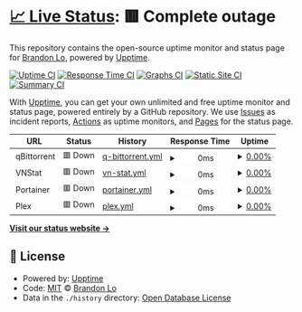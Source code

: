 # [📈 Live Status](https://bklo94.github.io/upptime): <!--live status--> **🟥 Complete outage**

This repository contains the open-source uptime monitor and status page for [Brandon Lo](https://brandonkitlo.com/), powered by [Upptime](https://github.com/upptime/upptime).

[![Uptime CI](https://github.com/bklo94/upptime/workflows/Uptime%20CI/badge.svg)](https://github.com/bklo94/upptime/actions?query=workflow%3A%22Uptime+CI%22)
[![Response Time CI](https://github.com/bklo94/upptime/workflows/Response%20Time%20CI/badge.svg)](https://github.com/bklo94/upptime/actions?query=workflow%3A%22Response+Time+CI%22)
[![Graphs CI](https://github.com/bklo94/upptime/workflows/Graphs%20CI/badge.svg)](https://github.com/bklo94/upptime/actions?query=workflow%3A%22Graphs+CI%22)
[![Static Site CI](https://github.com/bklo94/upptime/workflows/Static%20Site%20CI/badge.svg)](https://github.com/bklo94/upptime/actions?query=workflow%3A%22Static+Site+CI%22)
[![Summary CI](https://github.com/bklo94/upptime/workflows/Summary%20CI/badge.svg)](https://github.com/bklo94/upptime/actions?query=workflow%3A%22Summary+CI%22)

With [Upptime](https://upptime.js.org), you can get your own unlimited and free uptime monitor and status page, powered entirely by a GitHub repository. We use [Issues](https://github.com/bklo94/upptime/issues) as incident reports, [Actions](https://github.com/bklo94/upptime/actions) as uptime monitors, and [Pages](https://bklo94.github.io/upptime) for the status page.

<!--start: status pages-->
<!-- This summary is generated by Upptime (https://github.com/upptime/upptime) -->
<!-- Do not edit this manually, your changes will be overwritten -->
<!-- prettier-ignore -->
| URL | Status | History | Response Time | Uptime |
| --- | ------ | ------- | ------------- | ------ |
| <img alt="" src="https://icons.duckduckgo.com/ip3/null.ico" height="13"> qBittorrent | 🟥 Down | [q-bittorrent.yml](https://github.com/bklo94/upptime/commits/HEAD/history/q-bittorrent.yml) | <details><summary><img alt="Response time graph" src="./graphs/q-bittorrent/response-time-week.png" height="20"> 0ms</summary><br><a href="https://bklo94.github.io/upptime/history/q-bittorrent"><img alt="Response time 418" src="https://img.shields.io/endpoint?url=https%3A%2F%2Fraw.githubusercontent.com%2Fbklo94%2Fupptime%2FHEAD%2Fapi%2Fq-bittorrent%2Fresponse-time.json"></a><br><a href="https://bklo94.github.io/upptime/history/q-bittorrent"><img alt="24-hour response time 0" src="https://img.shields.io/endpoint?url=https%3A%2F%2Fraw.githubusercontent.com%2Fbklo94%2Fupptime%2FHEAD%2Fapi%2Fq-bittorrent%2Fresponse-time-day.json"></a><br><a href="https://bklo94.github.io/upptime/history/q-bittorrent"><img alt="7-day response time 0" src="https://img.shields.io/endpoint?url=https%3A%2F%2Fraw.githubusercontent.com%2Fbklo94%2Fupptime%2FHEAD%2Fapi%2Fq-bittorrent%2Fresponse-time-week.json"></a><br><a href="https://bklo94.github.io/upptime/history/q-bittorrent"><img alt="30-day response time 0" src="https://img.shields.io/endpoint?url=https%3A%2F%2Fraw.githubusercontent.com%2Fbklo94%2Fupptime%2FHEAD%2Fapi%2Fq-bittorrent%2Fresponse-time-month.json"></a><br><a href="https://bklo94.github.io/upptime/history/q-bittorrent"><img alt="1-year response time 427" src="https://img.shields.io/endpoint?url=https%3A%2F%2Fraw.githubusercontent.com%2Fbklo94%2Fupptime%2FHEAD%2Fapi%2Fq-bittorrent%2Fresponse-time-year.json"></a></details> | <details><summary><a href="https://bklo94.github.io/upptime/history/q-bittorrent">0.00%</a></summary><a href="https://bklo94.github.io/upptime/history/q-bittorrent"><img alt="All-time uptime 70.05%" src="https://img.shields.io/endpoint?url=https%3A%2F%2Fraw.githubusercontent.com%2Fbklo94%2Fupptime%2FHEAD%2Fapi%2Fq-bittorrent%2Fuptime.json"></a><br><a href="https://bklo94.github.io/upptime/history/q-bittorrent"><img alt="24-hour uptime 0.00%" src="https://img.shields.io/endpoint?url=https%3A%2F%2Fraw.githubusercontent.com%2Fbklo94%2Fupptime%2FHEAD%2Fapi%2Fq-bittorrent%2Fuptime-day.json"></a><br><a href="https://bklo94.github.io/upptime/history/q-bittorrent"><img alt="7-day uptime 0.00%" src="https://img.shields.io/endpoint?url=https%3A%2F%2Fraw.githubusercontent.com%2Fbklo94%2Fupptime%2FHEAD%2Fapi%2Fq-bittorrent%2Fuptime-week.json"></a><br><a href="https://bklo94.github.io/upptime/history/q-bittorrent"><img alt="30-day uptime 0.00%" src="https://img.shields.io/endpoint?url=https%3A%2F%2Fraw.githubusercontent.com%2Fbklo94%2Fupptime%2FHEAD%2Fapi%2Fq-bittorrent%2Fuptime-month.json"></a><br><a href="https://bklo94.github.io/upptime/history/q-bittorrent"><img alt="1-year uptime 22.36%" src="https://img.shields.io/endpoint?url=https%3A%2F%2Fraw.githubusercontent.com%2Fbklo94%2Fupptime%2FHEAD%2Fapi%2Fq-bittorrent%2Fuptime-year.json"></a></details>
| <img alt="" src="https://icons.duckduckgo.com/ip3/null.ico" height="13"> VNStat | 🟥 Down | [vn-stat.yml](https://github.com/bklo94/upptime/commits/HEAD/history/vn-stat.yml) | <details><summary><img alt="Response time graph" src="./graphs/vn-stat/response-time-week.png" height="20"> 0ms</summary><br><a href="https://bklo94.github.io/upptime/history/vn-stat"><img alt="Response time 578" src="https://img.shields.io/endpoint?url=https%3A%2F%2Fraw.githubusercontent.com%2Fbklo94%2Fupptime%2FHEAD%2Fapi%2Fvn-stat%2Fresponse-time.json"></a><br><a href="https://bklo94.github.io/upptime/history/vn-stat"><img alt="24-hour response time 0" src="https://img.shields.io/endpoint?url=https%3A%2F%2Fraw.githubusercontent.com%2Fbklo94%2Fupptime%2FHEAD%2Fapi%2Fvn-stat%2Fresponse-time-day.json"></a><br><a href="https://bklo94.github.io/upptime/history/vn-stat"><img alt="7-day response time 0" src="https://img.shields.io/endpoint?url=https%3A%2F%2Fraw.githubusercontent.com%2Fbklo94%2Fupptime%2FHEAD%2Fapi%2Fvn-stat%2Fresponse-time-week.json"></a><br><a href="https://bklo94.github.io/upptime/history/vn-stat"><img alt="30-day response time 0" src="https://img.shields.io/endpoint?url=https%3A%2F%2Fraw.githubusercontent.com%2Fbklo94%2Fupptime%2FHEAD%2Fapi%2Fvn-stat%2Fresponse-time-month.json"></a><br><a href="https://bklo94.github.io/upptime/history/vn-stat"><img alt="1-year response time 593" src="https://img.shields.io/endpoint?url=https%3A%2F%2Fraw.githubusercontent.com%2Fbklo94%2Fupptime%2FHEAD%2Fapi%2Fvn-stat%2Fresponse-time-year.json"></a></details> | <details><summary><a href="https://bklo94.github.io/upptime/history/vn-stat">0.00%</a></summary><a href="https://bklo94.github.io/upptime/history/vn-stat"><img alt="All-time uptime 69.23%" src="https://img.shields.io/endpoint?url=https%3A%2F%2Fraw.githubusercontent.com%2Fbklo94%2Fupptime%2FHEAD%2Fapi%2Fvn-stat%2Fuptime.json"></a><br><a href="https://bklo94.github.io/upptime/history/vn-stat"><img alt="24-hour uptime 0.00%" src="https://img.shields.io/endpoint?url=https%3A%2F%2Fraw.githubusercontent.com%2Fbklo94%2Fupptime%2FHEAD%2Fapi%2Fvn-stat%2Fuptime-day.json"></a><br><a href="https://bklo94.github.io/upptime/history/vn-stat"><img alt="7-day uptime 0.00%" src="https://img.shields.io/endpoint?url=https%3A%2F%2Fraw.githubusercontent.com%2Fbklo94%2Fupptime%2FHEAD%2Fapi%2Fvn-stat%2Fuptime-week.json"></a><br><a href="https://bklo94.github.io/upptime/history/vn-stat"><img alt="30-day uptime 0.00%" src="https://img.shields.io/endpoint?url=https%3A%2F%2Fraw.githubusercontent.com%2Fbklo94%2Fupptime%2FHEAD%2Fapi%2Fvn-stat%2Fuptime-month.json"></a><br><a href="https://bklo94.github.io/upptime/history/vn-stat"><img alt="1-year uptime 22.36%" src="https://img.shields.io/endpoint?url=https%3A%2F%2Fraw.githubusercontent.com%2Fbklo94%2Fupptime%2FHEAD%2Fapi%2Fvn-stat%2Fuptime-year.json"></a></details>
| <img alt="" src="https://icons.duckduckgo.com/ip3/null.ico" height="13"> Portainer | 🟥 Down | [portainer.yml](https://github.com/bklo94/upptime/commits/HEAD/history/portainer.yml) | <details><summary><img alt="Response time graph" src="./graphs/portainer/response-time-week.png" height="20"> 0ms</summary><br><a href="https://bklo94.github.io/upptime/history/portainer"><img alt="Response time 540" src="https://img.shields.io/endpoint?url=https%3A%2F%2Fraw.githubusercontent.com%2Fbklo94%2Fupptime%2FHEAD%2Fapi%2Fportainer%2Fresponse-time.json"></a><br><a href="https://bklo94.github.io/upptime/history/portainer"><img alt="24-hour response time 0" src="https://img.shields.io/endpoint?url=https%3A%2F%2Fraw.githubusercontent.com%2Fbklo94%2Fupptime%2FHEAD%2Fapi%2Fportainer%2Fresponse-time-day.json"></a><br><a href="https://bklo94.github.io/upptime/history/portainer"><img alt="7-day response time 0" src="https://img.shields.io/endpoint?url=https%3A%2F%2Fraw.githubusercontent.com%2Fbklo94%2Fupptime%2FHEAD%2Fapi%2Fportainer%2Fresponse-time-week.json"></a><br><a href="https://bklo94.github.io/upptime/history/portainer"><img alt="30-day response time 0" src="https://img.shields.io/endpoint?url=https%3A%2F%2Fraw.githubusercontent.com%2Fbklo94%2Fupptime%2FHEAD%2Fapi%2Fportainer%2Fresponse-time-month.json"></a><br><a href="https://bklo94.github.io/upptime/history/portainer"><img alt="1-year response time 562" src="https://img.shields.io/endpoint?url=https%3A%2F%2Fraw.githubusercontent.com%2Fbklo94%2Fupptime%2FHEAD%2Fapi%2Fportainer%2Fresponse-time-year.json"></a></details> | <details><summary><a href="https://bklo94.github.io/upptime/history/portainer">0.00%</a></summary><a href="https://bklo94.github.io/upptime/history/portainer"><img alt="All-time uptime 69.20%" src="https://img.shields.io/endpoint?url=https%3A%2F%2Fraw.githubusercontent.com%2Fbklo94%2Fupptime%2FHEAD%2Fapi%2Fportainer%2Fuptime.json"></a><br><a href="https://bklo94.github.io/upptime/history/portainer"><img alt="24-hour uptime 0.00%" src="https://img.shields.io/endpoint?url=https%3A%2F%2Fraw.githubusercontent.com%2Fbklo94%2Fupptime%2FHEAD%2Fapi%2Fportainer%2Fuptime-day.json"></a><br><a href="https://bklo94.github.io/upptime/history/portainer"><img alt="7-day uptime 0.00%" src="https://img.shields.io/endpoint?url=https%3A%2F%2Fraw.githubusercontent.com%2Fbklo94%2Fupptime%2FHEAD%2Fapi%2Fportainer%2Fuptime-week.json"></a><br><a href="https://bklo94.github.io/upptime/history/portainer"><img alt="30-day uptime 0.00%" src="https://img.shields.io/endpoint?url=https%3A%2F%2Fraw.githubusercontent.com%2Fbklo94%2Fupptime%2FHEAD%2Fapi%2Fportainer%2Fuptime-month.json"></a><br><a href="https://bklo94.github.io/upptime/history/portainer"><img alt="1-year uptime 22.37%" src="https://img.shields.io/endpoint?url=https%3A%2F%2Fraw.githubusercontent.com%2Fbklo94%2Fupptime%2FHEAD%2Fapi%2Fportainer%2Fuptime-year.json"></a></details>
| <img alt="" src="https://icons.duckduckgo.com/ip3/null.ico" height="13"> Plex | 🟥 Down | [plex.yml](https://github.com/bklo94/upptime/commits/HEAD/history/plex.yml) | <details><summary><img alt="Response time graph" src="./graphs/plex/response-time-week.png" height="20"> 0ms</summary><br><a href="https://bklo94.github.io/upptime/history/plex"><img alt="Response time 428" src="https://img.shields.io/endpoint?url=https%3A%2F%2Fraw.githubusercontent.com%2Fbklo94%2Fupptime%2FHEAD%2Fapi%2Fplex%2Fresponse-time.json"></a><br><a href="https://bklo94.github.io/upptime/history/plex"><img alt="24-hour response time 0" src="https://img.shields.io/endpoint?url=https%3A%2F%2Fraw.githubusercontent.com%2Fbklo94%2Fupptime%2FHEAD%2Fapi%2Fplex%2Fresponse-time-day.json"></a><br><a href="https://bklo94.github.io/upptime/history/plex"><img alt="7-day response time 0" src="https://img.shields.io/endpoint?url=https%3A%2F%2Fraw.githubusercontent.com%2Fbklo94%2Fupptime%2FHEAD%2Fapi%2Fplex%2Fresponse-time-week.json"></a><br><a href="https://bklo94.github.io/upptime/history/plex"><img alt="30-day response time 0" src="https://img.shields.io/endpoint?url=https%3A%2F%2Fraw.githubusercontent.com%2Fbklo94%2Fupptime%2FHEAD%2Fapi%2Fplex%2Fresponse-time-month.json"></a><br><a href="https://bklo94.github.io/upptime/history/plex"><img alt="1-year response time 438" src="https://img.shields.io/endpoint?url=https%3A%2F%2Fraw.githubusercontent.com%2Fbklo94%2Fupptime%2FHEAD%2Fapi%2Fplex%2Fresponse-time-year.json"></a></details> | <details><summary><a href="https://bklo94.github.io/upptime/history/plex">0.00%</a></summary><a href="https://bklo94.github.io/upptime/history/plex"><img alt="All-time uptime 69.20%" src="https://img.shields.io/endpoint?url=https%3A%2F%2Fraw.githubusercontent.com%2Fbklo94%2Fupptime%2FHEAD%2Fapi%2Fplex%2Fuptime.json"></a><br><a href="https://bklo94.github.io/upptime/history/plex"><img alt="24-hour uptime 0.00%" src="https://img.shields.io/endpoint?url=https%3A%2F%2Fraw.githubusercontent.com%2Fbklo94%2Fupptime%2FHEAD%2Fapi%2Fplex%2Fuptime-day.json"></a><br><a href="https://bklo94.github.io/upptime/history/plex"><img alt="7-day uptime 0.00%" src="https://img.shields.io/endpoint?url=https%3A%2F%2Fraw.githubusercontent.com%2Fbklo94%2Fupptime%2FHEAD%2Fapi%2Fplex%2Fuptime-week.json"></a><br><a href="https://bklo94.github.io/upptime/history/plex"><img alt="30-day uptime 0.00%" src="https://img.shields.io/endpoint?url=https%3A%2F%2Fraw.githubusercontent.com%2Fbklo94%2Fupptime%2FHEAD%2Fapi%2Fplex%2Fuptime-month.json"></a><br><a href="https://bklo94.github.io/upptime/history/plex"><img alt="1-year uptime 22.35%" src="https://img.shields.io/endpoint?url=https%3A%2F%2Fraw.githubusercontent.com%2Fbklo94%2Fupptime%2FHEAD%2Fapi%2Fplex%2Fuptime-year.json"></a></details>

<!--end: status pages-->

[**Visit our status website →**](https://bklo94.github.io/upptime)

## 📄 License

- Powered by: [Upptime](https://github.com/upptime/upptime)
- Code: [MIT](./LICENSE) © [Brandon Lo](https://brandonkitlo.com/)
- Data in the `./history` directory: [Open Database License](https://opendatacommons.org/licenses/odbl/1-0/)
